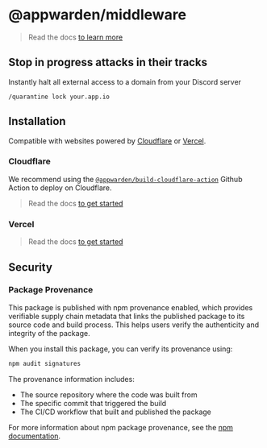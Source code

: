 # @appwarden/middleware

> Read the docs [to learn more](https://appwarden.io/docs)

## Stop in progress attacks in their tracks

Instantly halt all external access to a domain from your Discord server

```
/quarantine lock your.app.io
```

## Installation

Compatible with websites powered by [Cloudflare](https://developers.cloudflare.com/pages/) or [Vercel](https://vercel.com).

### Cloudflare

We recommend using the [`@appwarden/build-cloudflare-action`](https://github.com/appwarden/build-cloudflare-action) Github Action to deploy on Cloudflare.

> Read the docs [to get started](https://appwarden.io/docs/guides/cloudflare-integration)

### Vercel

> Read the docs [to get started](https://appwarden.io/docs/guides/vercel-integration)

## Security

### Package Provenance

This package is published with npm provenance enabled, which provides verifiable supply chain metadata that links the published package to its source code and build process. This helps users verify the authenticity and integrity of the package.

When you install this package, you can verify its provenance using:

```bash
npm audit signatures
```

The provenance information includes:

- The source repository where the code was built from
- The specific commit that triggered the build
- The CI/CD workflow that built and published the package

For more information about npm package provenance, see the [npm documentation](https://docs.npmjs.com/generating-provenance-statements).
